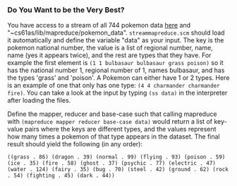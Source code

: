 ### Do You Want to be the Very Best?

You have access to a stream of all 744 pokemon data
[here](/static/pokemon_data) and "~cs61as/lib/mapreduce/pokemon_data".
`streammapreduce.scm` should load it automatically and define the variable
"data" as your input. The key is the pokemon national number, the value is a
list of regional number, name, name (yes it appears twice), and the rest are
types that they have. For example the first element is `(1 1 bulbasaur
bulbasaur grass poison)` so it has the national number 1, regional number of
1, names bulbasaur, and has the types 'grass' and 'poison'. A Pokemon can
either have 1 or 2 types. Here is an example of one that only has one type:
`(4 4 charmander charmander fire)`. You can take a look at the input by typing
`(ss data)` in the interpreter after loading the files.

Define the mapper, reducer and base-case such that calling mapreduce with
`(mapreduce mapper reducer base-case data)` would return a list of key-value
pairs where the keys are different types, and the values represent how many
times a pokemon of that type appears in the dataset. The final result should
yield the following (in any order):

    
    
    ((grass . 86) (dragon . 39) (normal . 99) (flying . 93) (poison . 59) (ice . 35) (fire . 58) (ghost . 37) (psychic . 77) (electric . 47) (water . 124) (fairy . 35) (bug . 70) (steel . 42) (ground . 62) (rock . 54) (fighting . 45) (dark . 44))
    

